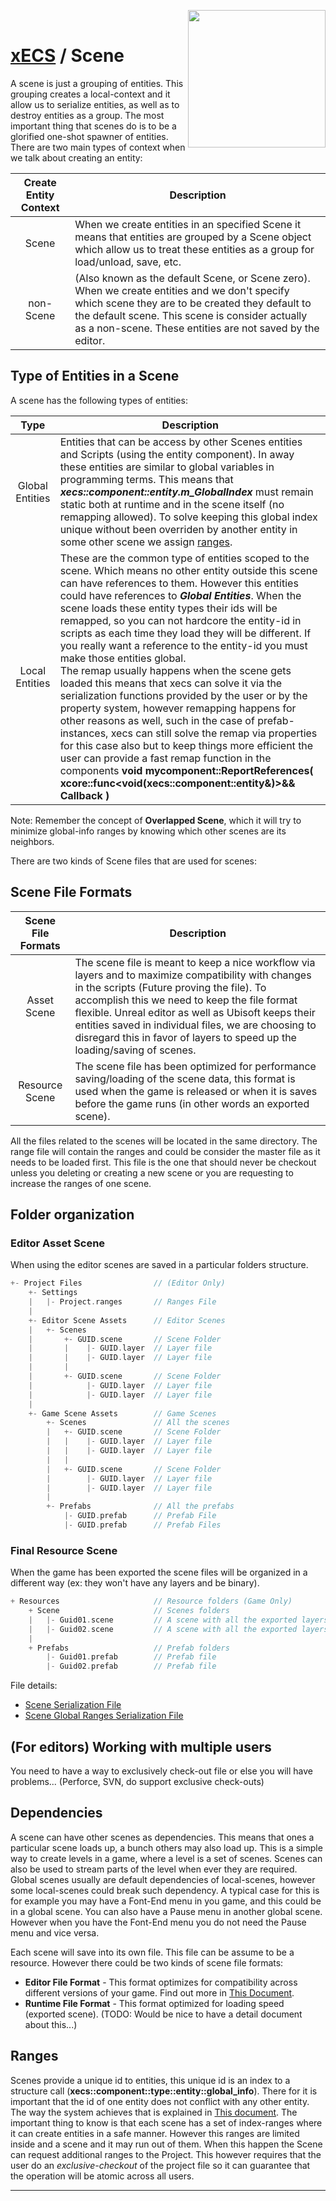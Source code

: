 <img src="https://i.imgur.com/TyjrCTS.jpg" align="right" width="220px" /><br>
# [xECS](xecs.md) / Scene

A scene is just a grouping of entities. This grouping creates a local-context and it allow us to serialize entities, as well as to destroy entities as a group. The most important thing that scenes do is to be a glorified one-shot spawner of entities. There are two main types of context when we talk about creating an entity:

| Create Entity Context  | Description |
|:----------------------:|-------------|
| Scene                  | When we create entities in an specified Scene it means that entities are grouped by a Scene object which allow us to treat these entities as a group for load/unload, save, etc. |
| non-Scene              | (Also known as the default Scene, or Scene zero). When we create entities and we don't specify which scene they are to be created they default to the default scene. This scene is consider actually as a non-scene. These entities are not saved by the editor. |

## Type of Entities in a Scene

A scene has the following types of entities:

|  Type           | Description |
|:---------------:|-------------|
| Global Entities | Entities that can be access by other Scenes entities and Scripts (using the entity component). In away these entities are similar to global variables in programming terms. This means that ***xecs::component::entity.m_GlobalIndex*** must remain static both at runtime and in the scene itself (no remapping allowed). To solve keeping this global index unique without been overriden by another entity in some other scene we assign [ranges](xecs_scene_ranges.md). |
| Local Entities  | These are the common type of entities scoped to the scene. Which means no other entity outside this scene can have references to them. However this entities could have references to ***Global Entities***. When the scene loads these entity types their ids will be remapped, so you can not hardcore the entity-id in scripts as each time they load they will be different. If you really want a reference to the entity-id you must make those entities global. <br>The remap usually happens when the scene gets loaded this means that xecs can solve it via the serialization functions provided by the user or by the property system, however remapping happens for other reasons as well, such in the case of prefab-instances, xecs can still solve the remap via properties for this case also but to keep things more efficient the user can provide a fast remap function in the components **void mycomponent::ReportReferences( xcore::func<void(xecs::component::entity&)>&& Callback )** |

Note: Remember the concept of **Overlapped Scene**, which it will try to minimize global-info ranges by knowing which other scenes are its neighbors.

There are two kinds of Scene files that are used for scenes:

## Scene File Formats

|  Scene File Formats      | Description |
|:------------------------:|-------------|
| Asset Scene              | The scene file is meant to keep a nice workflow via layers and to maximize compatibility with changes in the scripts (Future proving the file). To accomplish this we need to keep the file format flexible. Unreal editor as well as Ubisoft keeps their entities saved in individual files, we are choosing to disregard this in favor of layers to speed up the loading/saving of scenes. |
| Resource Scene           | The scene file has been optimized for performance saving/loading of the scene data, this format is used when the game is released or when it is saves before the game runs (in other words an exported scene). |

All the files related to the scenes will be located in the same directory. The range file will contain the ranges and could be consider the master file as it needs to be loaded first. This file is the one that should never be checkout unless you deleting or creating a new scene or you are requesting to increase the ranges of one scene.

## Folder organization

### Editor Asset Scene

When using the editor scenes are saved in a particular folders structure.

~~~cpp
+- Project Files                // (Editor Only)
    +- Settings
    |   |- Project.ranges       // Ranges File
    |
    +- Editor Scene Assets      // Editor Scenes
    |   +- Scenes 
    |       +- GUID.scene       // Scene Folder
    |       |    |- GUID.layer  // Layer file
    |       |    |- GUID.layer  // Layer file
    |       |
    |       +- GUID.scene       // Scene Folder
    |            |- GUID.layer  // Layer file
    |            |- GUID.layer  // Layer file
    |
    +- Game Scene Assets        // Game Scenes 
        +- Scenes               // All the scenes
        |   +- GUID.scene       // Scene Folder
        |   |    |- GUID.layer  // Layer file
        |   |    |- GUID.layer  // Layer file
        |   |
        |   +- GUID.scene       // Scene Folder
        |        |- GUID.layer  // Layer file
        |        |- GUID.layer  // Layer file
        |
        +- Prefabs              // All the prefabs
            |- GUID.prefab      // Prefab File
            |- GUID.prefab      // Prefab Files
~~~

### Final Resource Scene

When the game has been exported the scene files will be organized in a different way (ex: they won't have any layers and be binary).

~~~cpp
+ Resources                     // Resource folders (Game Only)
    + Scene                     // Scenes folders 
    |   |- Guid01.scene         // A scene with all the exported layers
    |   |- Guid02.scene         // A scene with all the exported layers
    |
    + Prefabs                   // Prefab folders
        |- Guid01.prefab        // Prefab file
        |- Guid02.prefab        // Prefab file
~~~

File details: 
* [Scene Serialization File](xecs_scene_serialization.md)
* [Scene Global Ranges Serialization File](xecs_scene_ranges_serialization.md)

## (For editors) Working with multiple users

You need to have a way to exclusively check-out file or else you will have problems... (Perforce, SVN, do support exclusive check-outs)


## Dependencies

A scene can have other scenes as dependencies. This means that ones a particular scene loads up, a bunch others may also load up. This is a simple way to create levels in a game, where a level is a set of scenes. Scenes can also be used to stream parts of the level when ever they are required. Global scenes usually are default dependencies of local-scenes, however some local-scenes could break such dependency. A typical case for this is for example you may have a Font-End menu in you game, and this could be in a global scene. You can also have a Pause menu in another global scene. However when you have the Font-End menu you do not need the Pause menu and vice versa. 

Each scene will save into its own file. This file can be assume to be a resource. However there could be two kinds of scene file formats:

* **Editor File Format** - This format optimizes for compatibility across different versions of your game. Find out more in [This Document](editor_scene_serialization.md).
* **Runtime File Format** - This format optimized for loading speed (exported scene). (TODO: Would be nice to have a detail document about this...)

## Ranges

Scenes provide a unique id to entities, this unique id is an index to a structure call (**xecs::component::type::entity::global_info**). There for it is important that the id of one entity does not conflict with any other entity. The way the system achieves that is explained in [This document](xecs_component_entity.md). The important thing to know is that each scene has a set of index-ranges where it can create entities in a safe manner. However this ranges are limited inside and a scene and it may run out of them. When this happen the Scene can request additional ranges to the Project. This however requires that the user do an *exclusive-checkout* of the project file so it can guarantee that the operation will be atomic across all users. 


---
